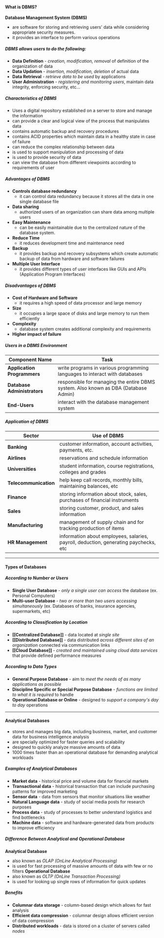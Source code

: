#### What is DBMS?
**Database Management System (DBMS)** 
- are software for storing and retrieving users' data while considering appropriate security measures.
- it provides an interface to perform various operations 
##### DBMS allows users to do the following:
- **Data Definition** - *creation, modification, removal* of definition of the organization of data
- **Data Updation** - *insertion, modification, deletion* of actual data
- **Data Retrieval** - *retrieve data to be used* by applications
- **User Administration** - *registering and monitoring users*, maintain data integrity, enforcing security, etc...

##### Characteristics of DBMS

- Uses a digital repository established on a server to store and manage the information
- can provide a clear and logical view of the process that manipulates data
- contains automatic backup and recovery procedures
- contains ACID properties which maintain data in a healthy state in case of failure
- can reduce the complex relationship between data 
- is used to support manipulation and processing of data
- is used to provide security of data
- can view the database from different viewpoints according to requirements of user

##### Advantages of DBMS 
- **Controls database redundancy**
	- it can control data redundancy because it stores all the data in one single database file
- **Data sharing**
	- authorized users of an organization can share data among multiple users
- **Easy Maintenance**
	- can be easily maintainable due to the centralized nature of the database system.
- **Reduce Time** 
	- it reduces development time and maintenance need 
- **Backup** 
	- it provides backup and recovery subsystems which create automatic backup of data from hardware and software failures 
- **Multiple User Interface** 
	- it provides different types of user interfaces like GUIs and APIs (Application Program Interfaces)

##### Disadvantages of DBMS
- **Cost of Hardware and Software**
	- it requires a high speed of data processor and large memory
- **Size**
	- it occupies a large space of disks and large memory to run them efficiently
- **Complexity**
	- database system creates additional complexity and requirements
- **Higher impact of failure**

##### Users in a DBMS Environment

| Component Name              | Task                                                                                |
| --------------------------- | ----------------------------------------------------------------------------------- |
| **Application Programmers** | write programs in various programming languages to interact with databases          |
| **Database Administrators** | responsible for managing the entire DBMS system. Also known as DBA (Database Admin) |
| **End-Users**               | interact with the database management system                                        |
##### Application of DBMS

| Sector                | Use of DBMS                                                                          |
| --------------------- | ------------------------------------------------------------------------------------ |
| **Banking**           | customer information, account activities, payments, etc.                             |
| **Airlines**          | reservations and schedule information                                                |
| **Universities**      | student information, course registrations, colleges and grades                       |
| **Telecommunication** | help keep call records, monthly bills, maintaining balances, etc                     |
| **Finance**           | storing information about stock, sales, purchases of financial instruments           |
| **Sales**             | storing customer, product, and sales information                                     |
| **Manufacturing**     | management of supply chain and for tracking production of items                      |
| **HR Management**     | information about employees, salaries, payroll, deduction, generating paychecks, etc |

--- 
#### Types of Databases
##### According to Number or Users
- **Single User Database** - *only a single user can access* the database (ex. Personal Computers)
- **Multi-user Database** - *two or more than two users accessing simultaneously* (ex. Databases of banks, insurance agencies, supermarkets, etc)
##### According to Classification by Location
- **[[Centralized Database]]** - data located at *single site*
- **[[Distributed Database]]** - data distributed *across different sites of an organization* connected via communication links
- **[[Cloud Database]]** - *created and maintained using cloud data services* that provide defined performance measures
##### According to Data Types
- **General Purpose Database** - aim to *meet the needs of as many applications as possible*
- **Discipline Specific or Special Purpose Database** - *functions are limited to what it is required* to handle
- **Operational Database or Online** - designed to *support a company's day to day* operations
---
#### Analytical Databases
- stores and manages big data, including business, market, and customer data for business intelligence analysis
- are specially optimized for faster queries and scalability
- designed to quickly analyze massive amounts of data 
- 1000 times faster than an operational database for demanding analytical workloads
##### Examples of Analytical Databases
- **Market data** - historical price and volume data for financial markets
- **Transactional data** - historical transaction that can include purchasing patterns for improved marketing
- **Sensor data** - data from sensors that monitor situations like weather
- **Natural Language data** - study of social media posts for research purposes
- **Process data** - study of processes to better understand logistics and find bottlenecks
- **Machine data** - software and hardware-generated data from products to improve efficiency

##### Difference Between Analytical and Operational Database 
**Analytical Database**
- also known as *OLAP (OnLine Analytical Processing)*
- is used for fast processing of massive amounts of data with few or no filters 
**Operational Database**
- also known as *OLTP (OnLine Transaction Processing)*
- is used for looking up single rows of information for quick updates
##### Benefits
- **Columnar data storage** - column-based design which allows for fast analysis
- **Efficient data compression** - columnar design allows efficient version of data compression
- **Distributed workloads** - data is stored on a cluster of servers called *nodes*
